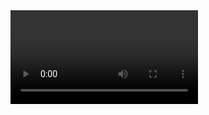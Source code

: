 <video controls>
    <source src="QML_Audio_Bouton.mkv" type="video/mkv">
    Votre navigateur ne supporte pas la lecture de vidéo.
</video>